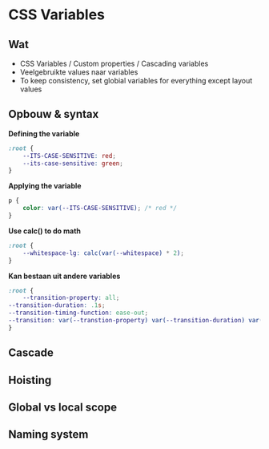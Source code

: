 # CSS Variables
## Wat

 - CSS Variables / Custom properties / Cascading variables
 - Veelgebruikte values naar variables
 - To keep consistency, set globial variables for everything except layout values

## Opbouw & syntax
**Defining the variable**
```css
:root {
	--ITS-CASE-SENSITIVE: red;
	--its-case-sensitive: green;
}
```

**Applying the variable**
```css
p {
	color: var(--ITS-CASE-SENSITIVE); /* red */
}
```

**Use calc() to do math**
```css
:root {
	--whitespace-lg: calc(var(--whitespace) * 2);
}
```

**Kan bestaan uit andere variables**
```css
:root {
	--transition-property: all;
--transition-duration: .1s;
--transition-timing-function: ease-out;
--transition: var(--transtion-property) var(--transition-duration) var(--transition-timingfunction);
}
```

## Cascade

## Hoisting

## Global vs local scope

## Naming system

<!--stackedit_data:
eyJoaXN0b3J5IjpbMTUzNjQ1MzExLC0xNzkxODcxMTMzLDk3MT
MwMTgzNSwxNDMzMzAxMDUsNzMwOTk4MTE2XX0=
-->